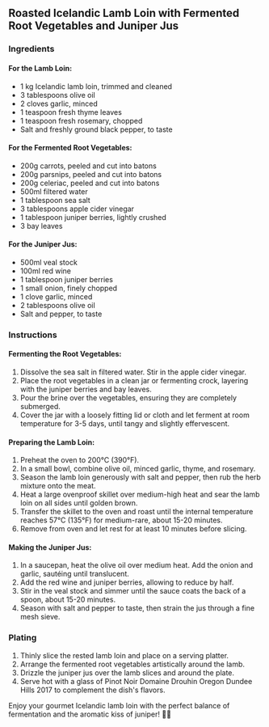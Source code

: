 ## Roasted Icelandic Lamb Loin with Fermented Root Vegetables and Juniper Jus

### Ingredients

#### For the Lamb Loin:
- 1 kg Icelandic lamb loin, trimmed and cleaned
- 3 tablespoons olive oil
- 2 cloves garlic, minced
- 1 teaspoon fresh thyme leaves
- 1 teaspoon fresh rosemary, chopped
- Salt and freshly ground black pepper, to taste

#### For the Fermented Root Vegetables:
- 200g carrots, peeled and cut into batons
- 200g parsnips, peeled and cut into batons
- 200g celeriac, peeled and cut into batons
- 500ml filtered water
- 1 tablespoon sea salt
- 3 tablespoons apple cider vinegar
- 1 tablespoon juniper berries, lightly crushed
- 3 bay leaves

#### For the Juniper Jus:
- 500ml veal stock
- 100ml red wine
- 1 tablespoon juniper berries
- 1 small onion, finely chopped
- 1 clove garlic, minced
- 2 tablespoons olive oil
- Salt and pepper, to taste

### Instructions

#### Fermenting the Root Vegetables:
1. Dissolve the sea salt in filtered water. Stir in the apple cider vinegar.
2. Place the root vegetables in a clean jar or fermenting crock, layering with the juniper berries and bay leaves.
3. Pour the brine over the vegetables, ensuring they are completely submerged.
4. Cover the jar with a loosely fitting lid or cloth and let ferment at room temperature for 3-5 days, until tangy and slightly effervescent.

#### Preparing the Lamb Loin:
1. Preheat the oven to 200°C (390°F).
2. In a small bowl, combine olive oil, minced garlic, thyme, and rosemary.
3. Season the lamb loin generously with salt and pepper, then rub the herb mixture onto the meat.
4. Heat a large ovenproof skillet over medium-high heat and sear the lamb loin on all sides until golden brown.
5. Transfer the skillet to the oven and roast until the internal temperature reaches 57°C (135°F) for medium-rare, about 15-20 minutes.
6. Remove from oven and let rest for at least 10 minutes before slicing.

#### Making the Juniper Jus:
1. In a saucepan, heat the olive oil over medium heat. Add the onion and garlic, sautéing until translucent.
2. Add the red wine and juniper berries, allowing to reduce by half.
3. Stir in the veal stock and simmer until the sauce coats the back of a spoon, about 15-20 minutes.
4. Season with salt and pepper to taste, then strain the jus through a fine mesh sieve.

### Plating
1. Thinly slice the rested lamb loin and place on a serving platter.
2. Arrange the fermented root vegetables artistically around the lamb.
3. Drizzle the juniper jus over the lamb slices and around the plate.
4. Serve hot with a glass of Pinot Noir Domaine Drouhin Oregon Dundee Hills 2017 to complement the dish's flavors.

Enjoy your gourmet Icelandic lamb loin with the perfect balance of fermentation and the aromatic kiss of juniper! 🍷🍖
